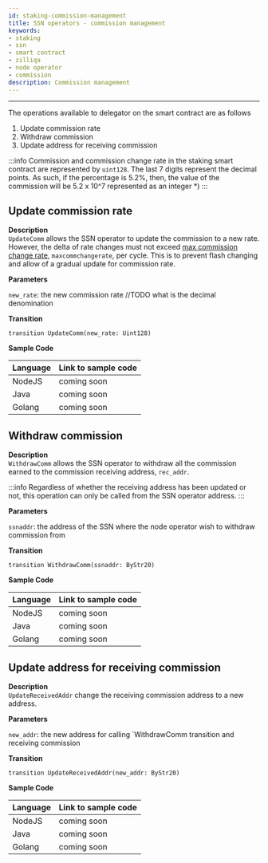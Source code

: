 ```yaml
---
id: staking-commission-management
title: SSN operators - commission management
keywords: 
- staking
- ssn
- smart contract
- zilliqa	
- node operator 
- commission
description: Commission management
---
```

---

The operations available to delegator on the smart contract are as follows
1.  Update commission rate
2.  Withdraw commission 
3.  Update address for receiving commission

:::info
Commission and commission change rate in the staking smart contract are represented by `uint128`. The last 7 digits represent the decimal points. As such, if the percentage is 5.2%, then, the value of the commission will be 5.2 x 10^7 represented as an integer *)
:::

## Update commission rate
__Description__  
`UpdateComm` allows the SSN operator to update the commission to a new rate. However, the delta of rate changes must not exceed [max commission change rate](https://github.com/Zilliqa/ZIP/blob/master/zips/zip-11.md#staking-parameters), `maxcommchangerate`, per cycle. This is to prevent flash changing and allow of a gradual update for commission rate.

__Parameters__

`new_rate`: the new commission rate //TODO what is the decimal denomination

__Transition__
```
transition UpdateComm(new_rate: Uint128)
```
__Sample Code__

| Language | Link to sample code |
| -------- | ------------------- |
| NodeJS   | coming soon |
| Java     | coming soon |
| Golang   | coming soon |

## Withdraw commission 
__Description__  
`WithdrawComm` allows the SSN operator to withdraw all the commission earned to the commission receiving address, `rec_addr`.

:::info
Regardless of whether the receiving address has been updated or not, this operation can only be called from the SSN operator address.
:::

__Parameters__

`ssnaddr`: the address of the SSN where the node operator wish to withdraw commission from

__Transition__
```
transition WithdrawComm(ssnaddr: ByStr20)
```
__Sample Code__

| Language | Link to sample code |
| -------- | ------------------- |
| NodeJS   | coming soon |
| Java     | coming soon |
| Golang   | coming soon |

## Update address for receiving commission
__Description__  
`UpdateReceivedAddr` change the receiving commission address to a new address.

__Parameters__

`new_addr`: the new address for calling `WithdrawComm  transition and receiving commission

__Transition__
```
transition UpdateReceivedAddr(new_addr: ByStr20)
```
__Sample Code__

| Language | Link to sample code |
| -------- | ------------------- |
| NodeJS   | coming soon |
| Java     | coming soon |
| Golang   | coming soon |